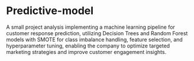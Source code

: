 # Predictive-model
A small project analysis implementing a machine learning pipeline for customer response prediction, utilizing Decision Trees and Random Forest models with SMOTE for class imbalance handling, feature selection, and hyperparameter tuning, enabling the company to optimize targeted marketing strategies and improve customer engagement insights.
